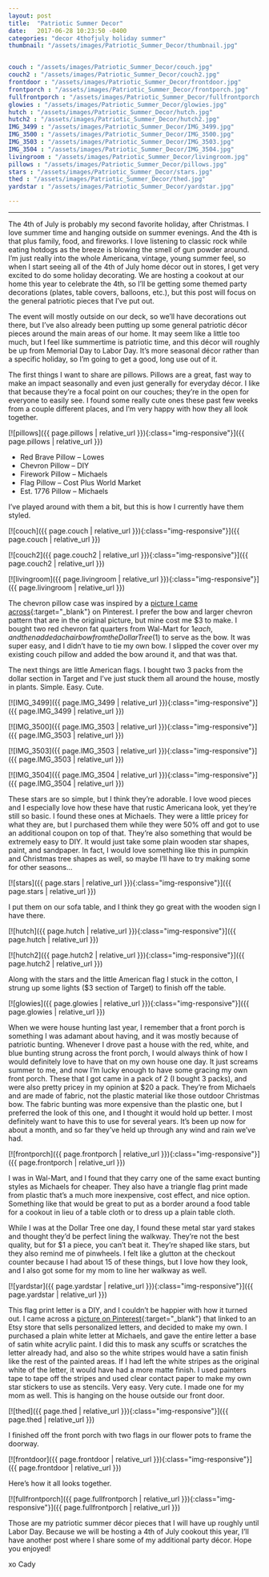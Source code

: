 ```yaml
---
layout: post
title:  "Patriotic Summer Decor"
date:   2017-06-28 10:23:50 -0400
categories: "decor 4thofjuly holiday summer"
thumbnail: "/assets/images/Patriotic_Summer_Decor/thumbnail.jpg"


couch : "/assets/images/Patriotic_Summer_Decor/couch.jpg"
couch2 : "/assets/images/Patriotic_Summer_Decor/couch2.jpg"
frontdoor : "/assets/images/Patriotic_Summer_Decor/frontdoor.jpg"
frontporch : "/assets/images/Patriotic_Summer_Decor/frontporch.jpg"
fullfrontporch : "/assets/images/Patriotic_Summer_Decor/fullfrontporch.jpg"
glowies : "/assets/images/Patriotic_Summer_Decor/glowies.jpg"
hutch : "/assets/images/Patriotic_Summer_Decor/hutch.jpg"
hutch2 : "/assets/images/Patriotic_Summer_Decor/hutch2.jpg"
IMG_3499 : "/assets/images/Patriotic_Summer_Decor/IMG_3499.jpg"
IMG_3500 : "/assets/images/Patriotic_Summer_Decor/IMG_3500.jpg"
IMG_3503 : "/assets/images/Patriotic_Summer_Decor/IMG_3503.jpg"
IMG_3504 : "/assets/images/Patriotic_Summer_Decor/IMG_3504.jpg"
livingroom : "/assets/images/Patriotic_Summer_Decor/livingroom.jpg"
pillows : "/assets/images/Patriotic_Summer_Decor/pillows.jpg"
stars : "/assets/images/Patriotic_Summer_Decor/stars.jpg"
thed : "/assets/images/Patriotic_Summer_Decor/thed.jpg"
yardstar : "/assets/images/Patriotic_Summer_Decor/yardstar.jpg"

---
```

---
The 4th of July is probably my second favorite holiday, after Christmas. I love summer time and hanging outside on summer evenings. And the 4th is that plus family, food, and fireworks. I love listening to classic rock while eating hotdogs as the breeze is blowing the smell of gun powder around. I’m just really into the whole Americana, vintage, young summer feel, so when I start seeing all of the 4th of July home décor out in stores, I get very excited to do some holiday decorating. We are hosting a cookout at our home this year to celebrate the 4th, so I’ll be getting some themed party decorations (plates, table covers, balloons, etc.), but this post will focus on the general patriotic pieces that I’ve put out.

The event will mostly outside on our deck, so we’ll have decorations out there, but I’ve also already been putting up some general patriotic décor pieces around the main areas of our home. It may seem like a little too much, but I feel like summertime is patriotic time, and this décor will roughly be up from Memorial Day to Labor Day. It’s more seasonal décor rather than a specific holiday, so I’m going to get a good, long use out of it.

The first things I want to share are pillows. Pillows are a great, fast way to make an impact seasonally and even just generally for everyday décor. I like that because they’re a focal point on our couches; they’re in the open for everyone to easily see. I found some really cute ones these past few weeks from a couple different places, and I’m very happy with how they all look together.

[![pillows]({{ page.pillows | relative_url }}){:class="img-responsive"}]({{ page.pillows | relative_url }})

- Red Brave Pillow – Lowes
- Chevron Pillow – DIY
- Firework Pillow – Michaels
- Flag Pillow – Cost Plus World Market
- Est. 1776 Pillow – Michaels

I’ve played around with them a bit, but this is how I currently have them styled.

[![couch]({{ page.couch | relative_url }}){:class="img-responsive"}]({{ page.couch | relative_url }})

[![couch2]({{ page.couch2 | relative_url }}){:class="img-responsive"}]({{ page.couch2 | relative_url }})

[![livingroom]({{ page.livingroom | relative_url }}){:class="img-responsive"}]({{ page.livingroom | relative_url }})

The chevron pillow case was inspired by a [picture I came across](https://www.pinterest.com/pin/415034921901281705/){:target="_blank"} on Pinterest. I prefer the bow and larger chevron pattern that are in the original picture, but mine cost me $3 to make. I bought two red chevron fat quarters from Wal-Mart for $1 each, and then added a chair bow from the Dollar Tree ($1) to serve as the bow. It was super easy, and I didn’t have to tie my own bow. I slipped the cover over my existing couch pillow and added the bow around it, and that was that.


The next things are little American flags. I bought two 3 packs from the dollar section in Target and I’ve just stuck them all around the house, mostly in plants. Simple. Easy. Cute.

[![IMG_3499]({{ page.IMG_3499 | relative_url }}){:class="img-responsive"}]({{ page.IMG_3499 | relative_url }})

[![IMG_3500]({{ page.IMG_3503 | relative_url }}){:class="img-responsive"}]({{ page.IMG_3503 | relative_url }})

[![IMG_3503]({{ page.IMG_3503 | relative_url }}){:class="img-responsive"}]({{ page.IMG_3503 | relative_url }})

[![IMG_3504]({{ page.IMG_3504 | relative_url }}){:class="img-responsive"}]({{ page.IMG_3504 | relative_url }})

These stars are so simple, but I think they’re adorable. I love wood pieces and I especially love how these have that rustic Americana look, yet they’re still so basic. I found these ones at Michaels. They were a little pricey for what they are, but I purchased them while they were 50% off and got to use an additional coupon on top of that. They’re also something that would be extremely easy to DIY. It would just take some plain wooden star shapes, paint, and sandpaper. In fact, I would love something like this in pumpkin and Christmas tree shapes as well, so maybe I’ll have to try making some for other seasons...

[![stars]({{ page.stars | relative_url }}){:class="img-responsive"}]({{ page.stars | relative_url }})

I put them on our sofa table, and I think they go great with the wooden sign I have there.

[![hutch]({{ page.hutch | relative_url }}){:class="img-responsive"}]({{ page.hutch | relative_url }})

[![hutch2]({{ page.hutch2 | relative_url }}){:class="img-responsive"}]({{ page.hutch2 | relative_url }})

Along with the stars and the little American flag I stuck in the cotton, I strung up some lights ($3 section of Target) to finish off the table.

[![glowies]({{ page.glowies | relative_url }}){:class="img-responsive"}]({{ page.glowies | relative_url }})

When we were house hunting last year, I remember that a front porch is something I was adamant about having, and it was mostly because of patriotic bunting. Whenever I drove past a house with the red, white, and blue bunting strung across the front porch, I would always think of how I would definitely love to have that on my own house one day. It just screams summer to me, and now I’m lucky enough to have some gracing my own front porch. These that I got came in a pack of 2 (I bought 3 packs), and were also pretty pricey in my opinion at $20 a pack. They’re from Michaels and are made of fabric, not the plastic material like those outdoor Christmas bow. The fabric bunting was more expensive than the plastic one, but I preferred the look of this one, and I thought it would hold up better. I most definitely want to have this to use for several years. It’s been up now for about a month, and so far they’ve held up through any wind and rain we’ve had.

[![frontporch]({{ page.frontporch | relative_url }}){:class="img-responsive"}]({{ page.frontporch | relative_url }})

I was in Wal-Mart, and I found that they carry one of the same exact bunting styles as Michaels for cheaper. They also have a triangle flag print made from plastic that’s a much more inexpensive, cost effect, and nice option. Something like that would be great to put as a border around a food table for a cookout in lieu of a table cloth or to dress up a plain table cloth.


While I was at the Dollar Tree one day, I found these metal star yard stakes and thought they’d be perfect lining the walkway. They’re not the best quality, but for $1 a piece, you can’t beat it. They’re shaped like stars, but they also remind me of pinwheels. I felt like a glutton at the checkout counter because I had about 15 of these things, but I love how they look, and I also got some for my mom to line her walkway as well.

[![yardstar]({{ page.yardstar | relative_url }}){:class="img-responsive"}]({{ page.yardstar | relative_url }})

This flag print letter is a DIY, and I couldn’t be happier with how it turned out. I came across a [picture on Pinterest](https://www.pinterest.com/pin/415034921901281669/){:target="_blank"} that linked to an Etsy store that sells personalized letters, and decided to make my own. I purchased a plain white letter at Michaels, and gave the entire letter a base of satin white acrylic paint. I did this to mask any scuffs or scratches the letter already had, and also so the white stripes would have a satin finish like the rest of the painted areas. If I had left the white stripes as the original white of the letter, it would have had a more matte finish. I used painters tape to tape off the stripes and used clear contact paper to make my own star stickers to use as stencils. Very easy. Very cute. I made one for my mom as well. This is hanging on the house outside our front door.

[![thed]({{ page.thed | relative_url }}){:class="img-responsive"}]({{ page.thed | relative_url }})

I finished off the front porch with two flags in our flower pots to frame the doorway.

[![frontdoor]({{ page.frontdoor | relative_url }}){:class="img-responsive"}]({{ page.frontdoor | relative_url }})

Here’s how it all looks together.

[![fullfrontporch]({{ page.fullfrontporch | relative_url }}){:class="img-responsive"}]({{ page.fullfrontporch | relative_url }})

Those are my patriotic summer décor pieces that I will have up roughly until Labor Day. Because we will be hosting a 4th of July cookout this year, I’ll have another post where I share some of my additional party décor. Hope you enjoyed!

xo Cady